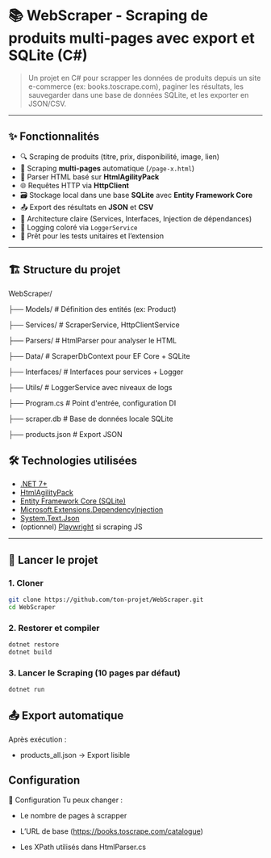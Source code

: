 # 📚 WebScraper - Scraping de produits multi-pages avec export et SQLite (C#)

> Un projet en C# pour scrapper les données de produits depuis un site e-commerce (ex: books.toscrape.com), paginer les résultats, les sauvegarder dans une base de données SQLite, et les exporter en JSON/CSV.

---

## ✨ Fonctionnalités

- 🔍 Scraping de produits (titre, prix, disponibilité, image, lien)
- 🔁 Scraping **multi-pages** automatique (`/page-x.html`)
- 🧠 Parser HTML basé sur **HtmlAgilityPack**
- 🌐 Requêtes HTTP via **HttpClient**
- 🗃️ Stockage local dans une base **SQLite** avec **Entity Framework Core**
- 📤 Export des résultats en **JSON** et **CSV**
- 🔧 Architecture claire (Services, Interfaces, Injection de dépendances)
- 🧾 Logging coloré via `LoggerService`
- 🧪 Prêt pour les tests unitaires et l’extension

---

## 🏗️ Structure du projet

WebScraper/

├── Models/ # Définition des entités (ex: Product)

├── Services/ # ScraperService, HttpClientService

├── Parsers/ # HtmlParser pour analyser le HTML

├── Data/ # ScraperDbContext pour EF Core + SQLite

├── Interfaces/ # Interfaces pour services + Logger

├── Utils/ # LoggerService avec niveaux de logs

├── Program.cs # Point d'entrée, configuration DI

├── scraper.db # Base de données locale SQLite

├── products.json # Export JSON

## 🛠️ Technologies utilisées

- [.NET 7+](https://dotnet.microsoft.com/)
- [HtmlAgilityPack](https://html-agility-pack.net/)
- [Entity Framework Core (SQLite)](https://learn.microsoft.com/en-us/ef/core/)
- [Microsoft.Extensions.DependencyInjection](https://learn.microsoft.com/en-us/dotnet/core/extensions/dependency-injection)
- [System.Text.Json](https://learn.microsoft.com/en-us/dotnet/api/system.text.json)
- (optionnel) [Playwright](https://playwright.dev/dotnet) si scraping JS

---

## 🚀 Lancer le projet

### 1. Cloner

```bash
git clone https://github.com/ton-projet/WebScraper.git
cd WebScraper
```

### 2. Restorer et compiler

```bash
dotnet restore
dotnet build
```

### 3. Lancer le Scraping (10 pages par défaut)

```bash
dotnet run
```

## 📤 Export automatique

Après exécution :

- products_all.json → Export lisible

## Configuration

🔧 Configuration
Tu peux changer :

- Le nombre de pages à scrapper

- L’URL de base (https://books.toscrape.com/catalogue)

- Les XPath utilisés dans HtmlParser.cs
